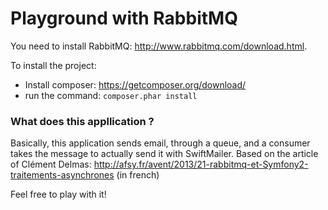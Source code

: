 Playground with RabbitMQ
========================

You need to install RabbitMQ: http://www.rabbitmq.com/download.html.

To install the project:

- Install composer: https://getcomposer.org/download/
- run the command: ``composer.phar install``


### What does this appllication ?

Basically, this application sends email, through a queue, and a consumer takes the message to actually send it with SwiftMailer.
Based on the article of Clément Delmas: http://afsy.fr/avent/2013/21-rabbitmq-et-Symfony2-traitements-asynchrones (in french)

Feel free to play with it! 
